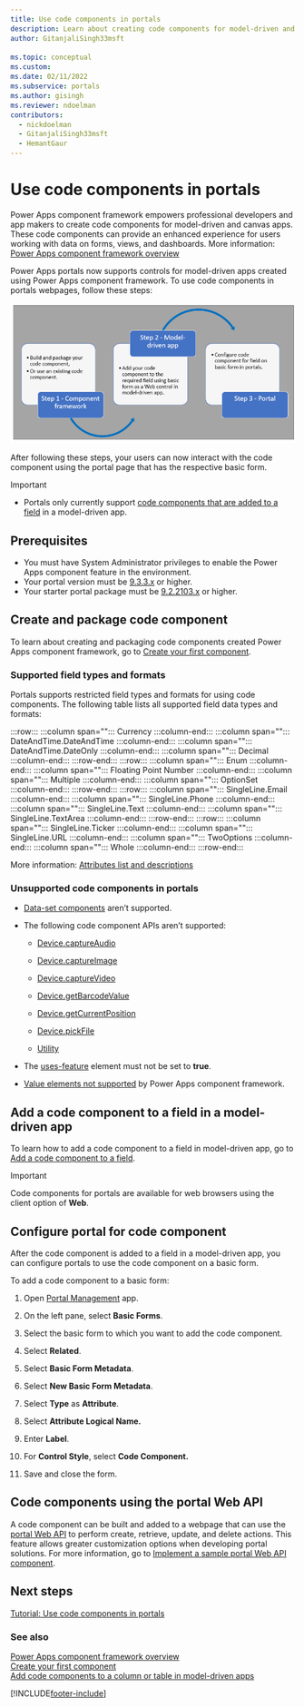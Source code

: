 ```yaml
---
title: Use code components in portals 
description: Learn about creating code components for model-driven and canvas apps using Power Apps component framework inside Power Apps portals.
author: GitanjaliSingh33msft

ms.topic: conceptual
ms.custom: 
ms.date: 02/11/2022
ms.subservice: portals
ms.author: gisingh
ms.reviewer: ndoelman
contributors:
  - nickdoelman
  - GitanjaliSingh33msft
  - HemantGaur
---
```


# Use code components in portals

Power Apps component framework empowers professional developers and app makers to create code components for model-driven and canvas apps. These code components can provide an enhanced experience for users working with data on forms, views, and dashboards. More information: [Power Apps component framework overview](../../developer/component-framework/overview.md)

Power Apps portals now supports controls for model-driven apps created using Power Apps component framework. To use code components in portals webpages, follow these steps:

![Create code component using component framework, then add the code component to a model-driven app form, and configure the code component field inside the basic form for portals.](media/component-framework/steps.png "Create code component using component framework, then add the code component to a model-driven app form, and configure the code component field inside the basic form for portals.")

After following these steps, your users can now interact with the code component using the portal page that has the respective basic form.  

> [!IMPORTANT]
> - Portals only currently support [code components that are added to a field](../../developer/component-framework/add-custom-controls-to-a-field-or-entity.md#add-a-code-component-to-a-column) in a model-driven app.

## Prerequisites

- You must have System Administrator privileges to enable the Power Apps component feature in the environment.
- Your portal version must be [9.3.3.x](versions/version-9.3.3.x.md) or higher.
- Your starter portal package must be [9.2.2103.x](versions/package-version-9.2.2103.md) or higher.

## Create and package code component

To learn about creating and packaging code components created Power Apps component framework, go to [Create your first component](../../developer/component-framework/implementing-controls-using-typescript.md).

### Supported field types and formats

Portals supports restricted field types and formats for using code components. The following table lists all supported field data types and formats:

:::row:::
   :::column span="":::
      Currency
   :::column-end:::
   :::column span="":::
      DateAndTime.DateAndTime
   :::column-end:::
   :::column span="":::
      DateAndTime.DateOnly
   :::column-end:::
   :::column span="":::
      Decimal
   :::column-end:::
:::row-end:::
:::row:::
   :::column span="":::
      Enum
   :::column-end:::
   :::column span="":::
      Floating Point Number
   :::column-end:::
   :::column span="":::
      Multiple
   :::column-end:::
   :::column span="":::
      OptionSet
   :::column-end:::
:::row-end:::
:::row:::
   :::column span="":::
      SingleLine.Email
   :::column-end:::
   :::column span="":::
      SingleLine.Phone
   :::column-end:::
   :::column span="":::
      SingleLine.Text
   :::column-end:::
   :::column span="":::
      SingleLine.TextArea
   :::column-end:::
:::row-end:::
:::row:::
   :::column span="":::
      SingleLine.Ticker
   :::column-end:::
   :::column span="":::
      SingleLine.URL
   :::column-end:::
   :::column span="":::
      TwoOptions
   :::column-end:::
   :::column span="":::
      Whole
   :::column-end:::
:::row-end:::

More information: [Attributes list and descriptions](../../developer/component-framework/manifest-schema-reference/property.md#remarks)

### Unsupported code components in portals

-   [Data-set
    components](../../developer/component-framework/sample-controls/data-set-grid-control.md)
    aren’t supported.

-   The following code component APIs aren’t supported:

    -   [Device.captureAudio](../../developer/component-framework/reference/device/captureaudio.md)

    -   [Device.captureImage](../../developer/component-framework/reference/device/captureimage.md)

    -   [Device.captureVideo](../../developer/component-framework/reference/device/capturevideo.md)

    -   [Device.getBarcodeValue](../../developer/component-framework/reference/device/getbarcodevalue.md)

    -   [Device.getCurrentPosition](../../developer/component-framework/reference/device/getcurrentposition.md)

    -   [Device.pickFile](../../developer/component-framework/reference/device/pickfile.md)

    -   [Utility](../../developer/component-framework/reference/utility.md)

-   The [uses-feature](../../developer/component-framework/manifest-schema-reference/uses-feature.md) element must not be set to **true**.

-   [Value elements not supported](../../developer/component-framework/manifest-schema-reference/property.md#value-elements-that-are-not-supported)
    by Power Apps component framework.

## Add a code component to a field in a model-driven app

To learn how to add a code component to a field in model-driven app, go to [Add a code component to a field](../../developer/component-framework/add-custom-controls-to-a-field-or-entity.md#add-a-code-component-to-a-column).

> [!IMPORTANT]
> Code components for portals are available for web browsers using the client option of **Web**.

## Configure portal for code component

After the code component is added to a field in a model-driven app, you can configure portals to use the code component on a basic form.

To add a code component to a basic form:

1. Open [Portal Management](configure/configure-portal.md) app.

1. On the left pane, select **Basic Forms**.

1. Select the basic form to which you want to add the code component.

1. Select **Related**.

1. Select **Basic Form Metadata**.

1. Select **New Basic Form Metadata**.

1. Select **Type** as **Attribute**.

1. Select **Attribute Logical Name.**

1. Enter **Label**.

1. For **Control Style**, select **Code Component.**

1. Save and close the form.

## Code components using the portal Web API

A code component can be built and added to a webpage that can use the [portal Web API](web-api-overview.md) to perform create, retrieve, update, and delete actions. This feature allows greater customization options when developing portal solutions. For more information, go to [Implement a sample portal Web API component](implement-webapi-component.md).

## Next steps

[Tutorial: Use code components in portals](component-framework-tutorial.md)

### See also

[Power Apps component framework overview](../../developer/component-framework/overview.md) <br>
[Create your first component](../../developer/component-framework/implementing-controls-using-typescript.md) <br>
[Add code components to a column or table in model-driven apps](../../developer/component-framework/add-custom-controls-to-a-field-or-entity.md)

[!INCLUDE[footer-include](../../includes/footer-banner.md)]
